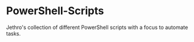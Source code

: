 # PowerShell-Scripts
Jethro's collection of different PowerShell scripts with a focus to automate tasks.
